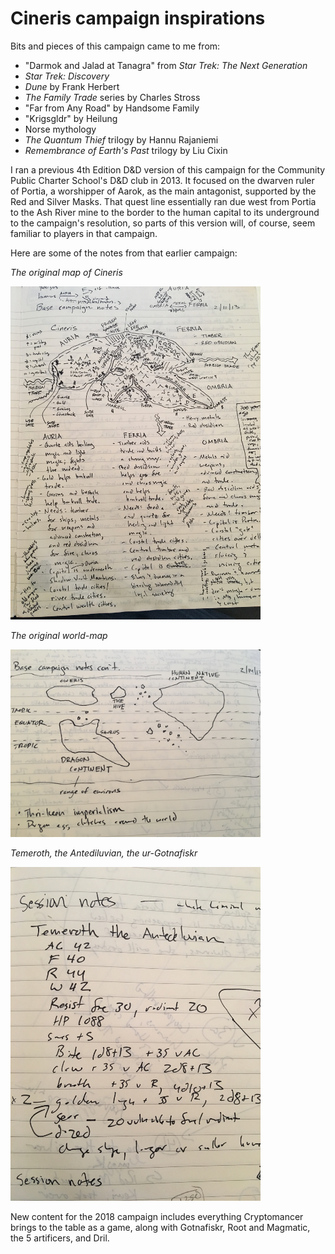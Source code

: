 # Cineris campaign inspirations


Bits and pieces of this campaign came to me from:

- "Darmok and Jalad at Tanagra" from *Star Trek: The Next Generation*
- *Star Trek: Discovery*
- *Dune* by Frank Herbert
- *The Family Trade* series by Charles Stross
- "Far from Any Road" by Handsome Family
- "Krigsgldr" by Heilung
- Norse mythology
- *The Quantum Thief* trilogy by Hannu Rajaniemi
- *Remembrance of Earth's Past* trilogy by Liu Cixin

I ran a previous 4th Edition D&D version of this campaign for the Community Public Charter School's D&D club in 2013. It focused on the dwarven ruler of Portia, a worshipper of Aarok, as the main antagonist, supported by the Red and Silver Masks. That quest line essentially ran due west from Portia to the Ash River mine to the border to the human capital to its underground to the campaign's resolution, so parts of this version will, of course, seem familiar to players in that campaign.

Here are some of the notes from that earlier campaign:

*The original map of Cineris*

<img src="images/ur-cineris.jpg" width="400px" alt="Ur-Cineris">

*The original world-map*

<img src="images/ur-world.jpg" width="400px" alt="Ur-world">

*Temeroth, the Antediluvian, the ur-Gotnafiskr*

<img src="images/ur-gotnafiskr.jpg" width="400px" alt="Ur-Gotnafiskr">

New content for the 2018 campaign includes everything Cryptomancer brings to the table as a game, along with Gotnafiskr, Root and Magmatic, the 5 artificers, and Dril.
